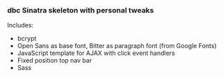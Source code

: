 ### dbc Sinatra skeleton with personal tweaks

Includes: 

- bcrypt
- Open Sans as base font, Bitter as paragraph font (from Google Fonts)
- JavaScript template for AJAX with click event handlers
- Fixed position top nav bar
- Sass